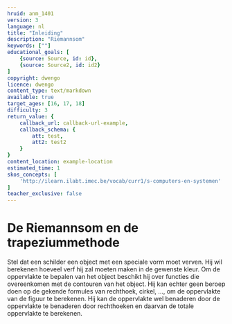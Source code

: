 ```yaml
---
hruid: anm_1401
version: 3
language: nl
title: "Inleiding"
description: "Riemannsom"
keywords: [""]
educational_goals: [
    {source: Source, id: id}, 
    {source: Source2, id: id2}
]
copyright: dwengo
licence: dwengo
content_type: text/markdown
available: true
target_ages: [16, 17, 18]
difficulty: 3
return_value: {
    callback_url: callback-url-example,
    callback_schema: {
        att: test,
        att2: test2
    }
}
content_location: example-location
estimated_time: 1
skos_concepts: [
    'http://ilearn.ilabt.imec.be/vocab/curr1/s-computers-en-systemen'
]
teacher_exclusive: false
---
```


# De Riemannsom en de trapeziummethode

Stel dat een schilder een object met een speciale vorm moet verven. Hij wil berekenen hoeveel verf hij zal moeten maken in de gewenste kleur.  Om de oppervlakte te bepalen van het object beschikt hij over functies die overeenkomen met de contouren van het object. Hij kan echter geen beroep doen op de gekende formules van rechthoek, cirkel, ...,  om de oppervlakte van de figuur te berekenen. Hij kan de oppervlakte wel benaderen door de oppervlakte te benaderen door rechthoeken en daarvan de totale oppervlakte te berekenen.
